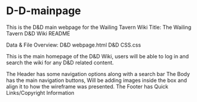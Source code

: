 # D-D-mainpage
This is the D&D main webpage for the Wailing Tavern Wiki
Title:
The Wailing Tavern D&D Wiki README

Data & File Overview:
D&D webpage.html
D&D CSS.css

This is the main homepage of the D&D Wiki, users will be
able to log in and search the wiki for any D&D related content.

The Header has some navigation options along with a search bar
The Body has the main navigation buttons, Will be adding images
inside the box and align it to how the wireframe was presented.
The Footer has Quick Links/Copyright Information
